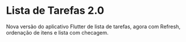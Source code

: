 # Lista de Tarefas 2.0

Nova versão do aplicativo Flutter de lista de tarefas, agora com Refresh, ordenação de itens e lista com checagem.
